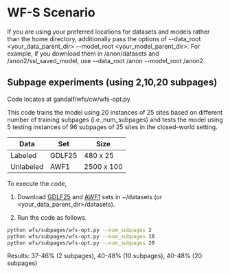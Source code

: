 # WF-S Scenario

If you are using your preferred locations for datasets and models rather than the home directory, additionally pass the options of --data_root <your_data_parent_dir> --model_root <your_model_parent_dir>. For example, if you download them in /anon/datasets and /anon2/ssl_saved_model, use --data_root /anon --model_root /anon2.

## Subpage experiments (using 2,10,20 subpages)

Code locates at gandalf/wfs/cw/wfs-opt.py

This code trains the model using 20 instances of 25 sites based on different number of training subpages (i.e.,num_subpages) and tests the model using 5 testing instances of 96 subpages of 25 sites in the closed-world setting. 

| Data  | Set | Size |
| ------------- | ------------- | ------------- |
| Labeled  | GDLF25  | 480 x 25  |
| Unlabeled  | AWF1  | 2500 x 100  |

To execute the code, 

1. Download [GDLF25](https://docs.google.com/uc?export=download&id=1p49l9Y0NFqTjIuT-1i3oQFa2UZktKy6A) and [AWF1](https://docs.google.com/uc?export=download&id=1Y7QObZn8H1CBfcncU6bhj6Xmx08FMYSv) sets in ~/datasets (or <your_data_parent_dir>/datasets).

2. Run the code as follows.

```sh
python wfs/subpages/wfs-opt.py --num_subpages 2
python wfs/subpages/wfs-opt.py --num_subpages 10
python wfs/subpages/wfs-opt.py --num_subpages 20
```

Results: 37-46% (2 subpages), 40-48% (10 subpages), 40-48% (20 subpages)
